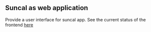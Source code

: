 ## Suncal as web application

Provide a user interface for suncal app.
See the current status of the frontend
[here](https://rotkehlxen.github.io/fullsun/)

